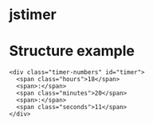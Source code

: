 # jstimer

# Structure example 
```
<div class="timer-numbers" id="timer">
  <span class="hours">18</span>
  <span>:</span>
  <span class="minutes">20</span>
  <span>:</span>
  <span class="seconds">11</span>
</div>
```
